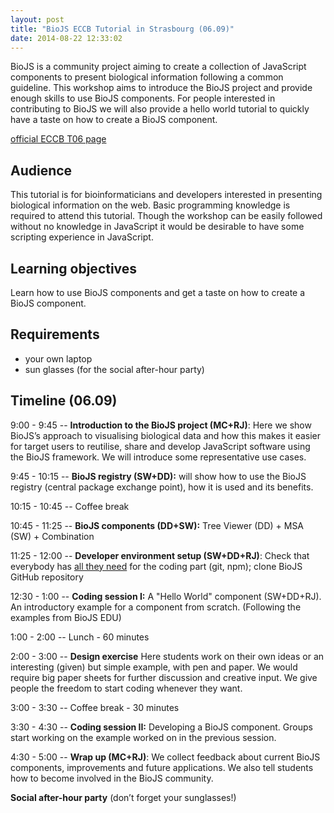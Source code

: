 ```yaml
---
layout: post
title: "BioJS ECCB Tutorial in Strasbourg (06.09)"
date: 2014-08-22 12:33:02
---
```


BioJS is a community project aiming to create a collection of JavaScript components to present biological information following a common guideline. This workshop aims to introduce the BioJS project and provide enough skills to use BioJS components. For people interested in contributing to BioJS we will also provide a hello world tutorial to quickly have a taste on how to create a BioJS component. 

[official ECCB T06 page](http://www.eccb14.org/program/tutorials/biojs)

Audience
---------

This tutorial is for bioinformaticians and developers interested in presenting biological information on the web. Basic programming knowledge is required to attend this tutorial. Though the workshop can be easily followed without no knowledge in JavaScript it would be desirable to have some scripting experience in JavaScript. 

Learning objectives
--------------------

Learn how to use BioJS components and get a taste on how to create a BioJS component. 

Requirements
------------

* your own laptop
* sun glasses (for the social after-hour party)

Timeline (06.09)
--------

9:00 - 9:45 -- __Introduction to the BioJS project (MC+RJ)__: Here we show BioJS’s approach to visualising biological data and how this makes it easier for target users to reutilise, share and develop JavaScript software using the BioJS framework. We will introduce some representative use cases.

9:45 - 10:15 -- __BioJS registry (SW+DD):__ will show how to use the BioJS registry (central package exchange point), how it is used and its benefits. 

10:15 - 10:45 -- Coffee break 

10:45 - 11:25 -- __BioJS components (DD+SW):__ Tree Viewer (DD) + MSA (SW) + Combination

11:25 - 12:00 -- __Developer environment setup (SW+DD+RJ)__: Check that everybody has [all they need][setup] for the coding part (git, npm); clone BioJS GitHub repository

[setup]: http://edu.biojs.net/tutorials/01_gettingStarted.html

12:30 - 1:00 -- __Coding session I:__ A "Hello World" component (SW+DD+RJ). An introductory example for a component from scratch. (Following the examples from BioJS EDU)

1:00 - 2:00 -- Lunch - 60 minutes

2:00 - 3:00 -- __Design exercise__ Here students work on their own ideas or an interesting (given) but simple example, with pen and paper. We would require big paper sheets for further discussion and creative input. We give people the freedom to start coding whenever they want.

3:00 - 3:30 -- Coffee break - 30 minutes

3:30 - 4:30 -- __Coding session II:__ Developing a BioJS component. Groups start working on the example worked on in the previous session. 

4:30 - 5:00 -- __Wrap up (MC+RJ)__: We collect feedback about current BioJS components, improvements and future applications. We also tell students how to become involved in the BioJS community.

__Social after-hour party__ (don’t forget your sunglasses!) 
